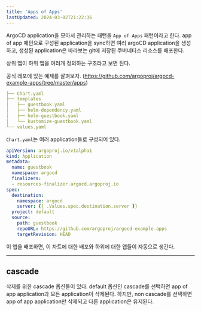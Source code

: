 ```yaml
---
title: 'Apps of Apps'
lastUpdated: 2024-03-02T21:22:36
---
```


ArgoCD application을 모아서 관리하는 패턴을 `App of Apps` 패턴이라고 한다. app of app 패턴으로 구성된 application을 sync하면 여러 argoCD application을 생성하고, 생성된 application은 바라보는 git에 저장된 쿠버네티스 리소스를 배포한다.

상위 앱이 하위 앱을 여러개 정의하는 구조라고 보면 된다. 

공식 레포에 있는 예제를 살펴보자. (https://github.com/argoproj/argocd-example-apps/tree/master/apps)
 
```yml
├── Chart.yaml
├── templates
│   ├── guestbook.yaml
│   ├── helm-dependency.yaml
│   ├── helm-guestbook.yaml
│   └── kustomize-guestbook.yaml
└── values.yaml
```

`Chart.yaml`는 여러 application들로 구성되어 있다.

```yml
apiVersion: argoproj.io/v1alpha1
kind: Application
metadata:
  name: guestbook
  namespace: argocd
  finalizers:
  - resources-finalizer.argocd.argoproj.io
spec:
  destination:
    namespace: argocd
    server: {{ .Values.spec.destination.server }}
  project: default
  source:
    path: guestbook
    repoURL: https://github.com/argoproj/argocd-example-apps
    targetRevision: HEAD
```

이 앱을 배포하면, 이 차트에 대한 배포와 하위에 대한 앱들이 자동으로 생긴다.

---

## cascade

삭제를 위한 cascade 옵션들이 있다. default 옵션인 cascade를 선택하면 app of app application과 모든 application이 삭제된다. 하지만, non cascade를 선택하면 app of app application만 삭제되고 다른 application은 유지된다.